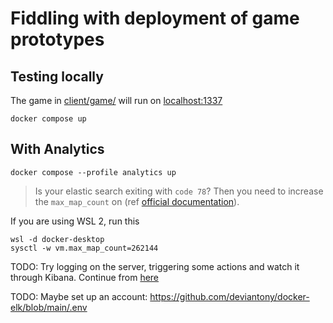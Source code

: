 # Fiddling with deployment of game prototypes

## Testing locally

The game in [client/game/](./client/game/) will run on [localhost:1337](http://localhost:1337)

```console
docker compose up
```

## With Analytics

```console
docker compose --profile analytics up
```

> Is your elastic search exiting with `code 78`? Then you need to increase the `max_map_count` on (ref [official documentation](https://www.elastic.co/guide/en/elasticsearch/reference/current/docker.html#docker-prod-prerequisites)).

If you are using WSL 2, run this

```console
wsl -d docker-desktop
sysctl -w vm.max_map_count=262144
```

TODO: Try logging on the server, triggering some actions and watch it through Kibana. Continue from [here](https://www.youtube.com/watch?v=0acSdHJfk64&t=337s)

TODO: Maybe set up an account: https://github.com/deviantony/docker-elk/blob/main/.env
